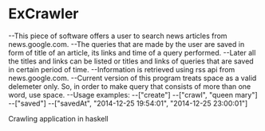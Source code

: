 ExCrawler
=========
--This piece of software offers a user to search news articles from news.google.com.
--The queries that are made by the user are saved in form of title of an article, its links and time of a query performed.
--Later all the titles and links can be listed or titles and links of queries that are saved in certain period of time.
--Information is retrieved using rss api from news.google.com.
--Current version of this program treats space as a valid delemeter only. So, in order to make query that consists of more than one word, use space.
--Usage examples:
--["create"]
--["crawl", "queen mary"]
--["saved"]
--["savedAt", "2014-12-25 19:54:01", "2014-12-25 23:00:01"]

Crawling application in haskell
